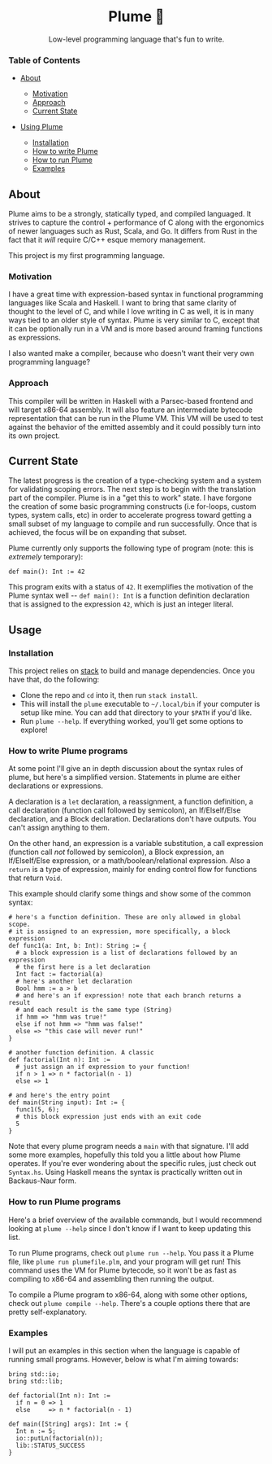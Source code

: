 <h1 align="center">Plume 🦚</h1>

<p align="center">Low-level programming language that's fun to write.</p>

### Table of Contents
* [ About ](#about)
  * [ Motivation ](#mot)
  * [ Approach ](#appr)
  * [ Current State ](#curr)

* [ Using Plume ](#use)
  * [ Installation ](#in)
  * [ How to write Plume ](#write)
  * [ How to run Plume ](#run)
  * [ Examples ](#examples)

<a name="about"></a>

## About
Plume aims to be a strongly, statically typed, and compiled languaged. It strives to capture the control + performance of C along with the ergonomics of newer languages such as Rust, Scala, and Go. It differs from Rust in the fact that it *will* require C/C++ esque memory management. 

This project is my first programming language.

<a name="mot"></a>

### Motivation 
I have a great time with expression-based syntax in functional programming languages like Scala and Haskell. I want to bring that same clarity of thought to the level of C, and while I love writing in C as well, it is in many ways tied to an older style of syntax. Plume is very similar to C, except that it can be optionally run in a VM and is more based around framing functions as expressions. 

I also wanted make a compiler, because who doesn't want their very own programming language?

<a name="appr"></a>

### Approach
This compiler will be written in Haskell with a Parsec-based frontend and will target x86-64 assembly. It will also feature an intermediate bytecode representation that can be run in the Plume VM. This VM will be used to test against the behavior of the emitted assembly and it could possibly turn into its own project.

<a name="curr"></a>

## Current State
The latest progress is the creation of a type-checking system and a system for validating scoping errors. The next step is to begin with the translation part of the compiler. Plume is in a "get this to work" state. I have forgone the creation of some basic programming constructs (i.e for-loops, custom types, system calls, etc) in order to accelerate progress toward getting a small subset of my language to compile and run successfully. Once that is achieved, the focus will be on expanding that subset. 

Plume currently only supports the following type of program (note: this is *extremely* temporary):

```
def main(): Int := 42
```

This program exits with a status of `42`. It exemplifies the motivation of the Plume syntax well -- `def main(): Int` is a function definition declaration that is assigned to the expression `42`, which is just an integer literal. 

<a name="use">

## Usage

<a name="in"></a>

### Installation

This project relies on [stack](https://docs.haskellstack.org/en/stable/install_and_upgrade/) to build and manage dependencies. Once you have that, do the following:
* Clone the repo and `cd` into it, then run `stack install`.
* This will install the `plume` executable to `~/.local/bin` if your computer is setup like mine. You can add that directory to your `$PATH` if you'd like.
* Run `plume --help`. If everything worked, you'll get some options to explore!

<a name="write"></a>

### How to write Plume programs

At some point I'll give an in depth discussion about the syntax rules of plume, but here's a simplified version. Statements in plume are either declarations or expressions.

A declaration is a `let` declaration, a reassignment, a function definition, a call declaration (function call followed by semicolon), an If/ElseIf/Else declaration, and a Block declaration. Declarations don't have outputs. You can't assign anything to them.

On the other hand, an expression is a variable substitution, a call expression (function call *not* followed by semicolon), a Block expression, an If/ElseIf/Else expression, or a math/boolean/relational expression. Also a `return` is a type of expression, mainly for ending control flow for functions that return `Void`. 

This example should clarify some things and show some of the common syntax:

```
# here's a function definition. These are only allowed in global scope.
# it is assigned to an expression, more specifically, a block expression
def func1(a: Int, b: Int): String := {
  # a block expression is a list of declarations followed by an expression
  # the first here is a let declaration
  Int fact := factorial(a)
  # here's another let declaration
  Bool hmm := a > b
  # and here's an if expression! note that each branch returns a result 
  # and each result is the same type (String)
  if hmm => "hmm was true!"
  else if not hmm => "hmm was false!"
  else => "this case will never run!"
}

# another function definition. A classic
def factorial(Int n): Int := 
  # just assign an if expression to your function!
  if n > 1 => n * factorial(n - 1)
  else => 1

# and here's the entry point
def main(String input): Int := {
  func1(5, 6);
  # this block expression just ends with an exit code
  5
}
```

Note that every plume program needs a `main` with that signature. I'll add some more examples, hopefully this told you a little about how Plume operates. If you're ever wondering about the specific rules, just check out `Syntax.hs`. Using Haskell means the syntax is practically written out in Backaus-Naur form.

<a name="run"></a>

### How to run Plume programs

Here's a brief overview of the available commands, but I would recommend looking at `plume --help` since I don't know if I want to keep updating this list. 

To run Plume programs, check out `plume run --help`. You pass it a Plume file, like `plume run plumefile.plm`, and your program will get run! This command uses the VM for Plume bytecode, so it won't be as fast as compiling to x86-64 and assembling then running the output.

To compile a Plume program to x86-64, along with some other options, check out `plume compile --help`. There's a couple options there that are pretty self-explanatory.

<a name="examples"></a>

### Examples
I will put an examples in this section when the language is capable of running small programs. However, below is what I'm aiming towards:

```
bring std::io;
bring std::lib;

def factorial(Int n): Int := 
  if n = 0 => 1
  else     => n * factorial(n - 1)

def main([String] args): Int := {
  Int n := 5;
  io::putLn(factorial(n));
  lib::STATUS_SUCCESS
}
```
